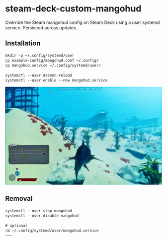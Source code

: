 # steam-deck-custom-mangohud
Override the Steam mangohud config on Steam Deck using a user systemd service. Persistent across updates.

## Installation
```
mkdir -p ~/.config/systemd/user
cp example-config/mangohud.conf ~/.config/
cp mangohud.service ~/.config/systemd/user/

systemctl --user daemon-reload
systemctl --user enable --now mangohud.service
```

![Screenshot](https://raw.githubusercontent.com/simons-public/steam-deck-custom-mangohud/e7f8427607b2559a587e71702364efcd29955109/example-config/screenshot.jpg)

## Removal
```
systemctl --user stop mangohud
systemctl --user disable mangohud 

# optional
rm ~/.config/systemd/user/mangohud.service
~~~
